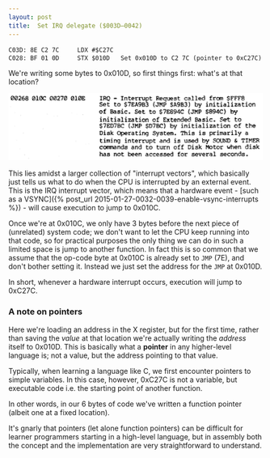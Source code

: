```yaml
---
layout: post
title:  Set IRQ delegate ($003D—0042)
---
```


```
C03D: 8E C2 7C     LDX #$C27C  
C028: BF 01 0D     STX $010D   Set 0x010D to C2 7C (pointer to 0xC27C)
```

We're writing some bytes to 0x010D, so first things first: what's at that location?

![CoCo memory map 0x010C to 0x010E](../images/CoCo_Memory_Map_010C_to_010E.png)

This lies amidst a larger collection of "interrupt vectors", which basically just tells us what to do when the CPU is interrupted by an external event. This is the IRQ interrupt vector, which means that a hardware event - [such as a VSYNC]({% post_url 2015-01-27-0032-0039-enable-vsync-interrupts %}) - will cause execution to jump to 0x010C.

Once we're at 0x010C, we only have 3 bytes before the next piece of (unrelated) system code; we don't want to let the CPU keep running into that code, so for practical purposes the only thing we can do in such a limited space is jump to another function. In fact this is so common that we assume that the op-code byte at 0x010C is already set to `JMP` (7E), and don't bother setting it. Instead we just set the address for the `JMP` at 0x010D.

In short, whenever a hardware interrupt occurs, execution will jump to 0xC27C.

### A note on pointers
Here we're loading an address in the X register, but for the first time, rather than saving the *value* at that location we're actually writing the *address* itself to 0x010D. This is basically what a **pointer** in any higher-level language is; not a value, but the address pointing to that value.

Typically, when learning a language like C, we first encounter pointers to simple variables. In this case, however, 0xC27C is not a variable, but executable code i.e. the starting point of another function.

In other words, in our 6 bytes of code we've written a function pointer (albeit one at a fixed location).

It's gnarly that pointers (let alone function pointers) can be difficult for learner programmers starting in a high-level language, but in assembly both the concept and the implementation are very straightforward to understand.
